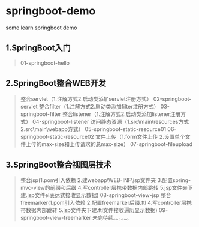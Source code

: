 # springboot-demo
some learn springboot demo

## 1.SpringBoot入门
> 01-springboot-hello

## 2.SpringBoot整合WEB开发
> 整合servlet（1.注解方式2.启动类添加servlet注册方式）
>   02-springboot-servlet
> 整合filter（1.注解方式2.启动类添加filter注册方式）
>   03-springboot-filter
> 整合listener（1.注解方式2.启动类添加listener注册方式）
>   04-springboot-listener
> 访问静态资源（1.src\main\resources方式 2.src\main\webapp方式）
>   05-springboot-static-resource01
>   06-springboot-static-resource02
> 文件上传（1.form文件上传 2.设置单个文件上传的max-size和上传请求的总max-size）
>   07-springboot-fileupload

## 3.SpringBoot整合视图层技术
> 整合jsp(1.pom引入依赖 2.建webapp\WEB-INF\jsp文件夹 3.配置spring-mvc-view的前缀和后缀 4.写controller层携带数据内部跳转 5.jsp文件夹下建.jsp文件el表达式接收显示数据)
>   08-springboot-view-jsp
> 整合freemarker(1.pom引入依赖 2.配置freemarker后缀.ftl 4.写controller层携带数据内部跳转 5.jsp文件夹下建.ftl文件接收遍历显示数据)
>   09-springboot-view-freemarker
> 未完待续。。。。。。
